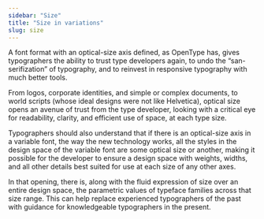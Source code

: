 ```yaml
---
sidebar: "Size"
title: "Size in variations"
slug: size
---
```

A font format with an optical-size axis defined, as OpenType has, gives typographers the ability to trust type developers again, to undo the “san-serifization” of typography, and to reinvest in responsive typography with much better tools. 

From logos, corporate identities, and simple or complex documents, to world scripts (whose ideal designs were not like Helvetica), optical size opens an avenue of trust from the type developer, looking with a critical eye for readability, clarity, and efficient use of space, at each type size. 

Typographers should also understand that if there is an optical-size axis in a variable font, the way the new technology works, all the styles in the design space of the variable font are some optical size or another, making it possible for the developer to ensure a design space with weights, widths, and all other details best suited for use at each size of any other axes.

In that opening, there is, along with the fluid expression of size over an entire design space, the parametric values of typeface families across that size range. This can help replace experienced typographers of the past with guidance for knowledgeable typographers in the present.
